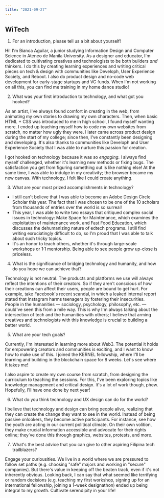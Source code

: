 ```yaml
---
title: "2021-09-27"
---
```

## WiTech
1.  For an introduction, please tell us a bit about yourself!

Hi! I'm Bianca Aguilar, a junior studying Information Design and Computer Science in Ateneo de Manila University. As a designer and educator, I'm dedicated to cultivating creatives and technologists to be both builders *and* thinkers. I do this by creating learning experiences and writing critical pieces on tech & design with communities like Developh, User Experience Society, and Reboot. I also do product design and no-code web development for early-stage startups and VC funds. When I'm not working on all this, you can find me training in my home dance studio!

2.  What was your first introduction to technology, and what got you hooked?

As an artist, I've always found comfort in creating in the web, from animating my own stories to drawing my own characters. Then, when basic HTML + CSS was introduced to me in high school, I found myself wanting more. I ended up teaching myself how to code my own websites from scratch, no matter how ugly they were. I later came across product design during the start of my college; since then, I've constantly been designing and developing. It's also thanks to communities like Developh and User Experience Society that I was able to nurture this passion for creation.

I got hooked on technology because it was so *engaging*. I always find myself challenged, whether it's learning new methods or fixing bugs. The satisfaction you get from figuring something out is like nothing else! At the same time, I was able to indulge in my creativity; the browser became my new canvas. With technology, I felt like I could create anything. 

3.  What are your most prized accomplishments in technology?

+ I still can't believe that I was able to become an Adobe Design Circle Scholar this year. The fact that I was chosen to be one of the 10 scholars from thousands of entries over the world is so surreal!
+ This year, I was able to write two essays that critiqued complex social issues in technology: Make Space for Maintenance, which examines the exploitation of maintenance work, and Fast Food Education, which discusses the dehumanizing nature of edtech programs. I still find writing exruciatingly difficult to do, so I'm proud that I was able to talk about such tricky topics.
+ It's an honor to teach others, whether it's through large-scale workshops or 1:1 mentorship. Being able to see people grow up-close is priceless.

4.  What is the significance of bridging technology and humanity, and how do you hope we can achieve that?

Technology is not neutral. The products and platforms we use will always reflect the intentions of their creators. So if they aren't conscious of how their creations can affect their users, people are bound to get hurt. For example, take Facebook's recent scandal, in which a leaked internal report stated that Instagram harms teenagers by fostering their insecurities. People in the humanities — sociology, psychology, philosophy, etc. — could've seen this from a mile way. This is why I'm always talking about the intersection of tech and the humanities with others; I believe that arming creatives and technologists with this knowledge is crucial to building a better world.


5.  What are your tech goals?

Currently, I'm interested in learning more about Web3. The potential it holds for empowering creators and communities is exciting, and I want to know how to make use of this. I joined the KERNEL fellowship, where I'll be learning and building in the blockchain space for 8 weeks. Let's see where it takes me!

I also aspire to create my own course from scratch, from designing the curriculum to teaching the sessions. For this, I've been exploring topics like knowledge management and critical design. It's a lot of work though, phew. Hopefully, I'll have one done by next year!

6.  What do you think technology and UX design can do for the world?

I believe that technology and design can bring people alive, realizing that they can create the change they want to see in the world. Instead of being passive onlookers, they become active participants. For instance, see how the youth are acting in our current political climate. On their own volition, they make crucial information accessible and advocate for their rights online; they've done this through graphics, websites, protests, and more. 

7.  What's the best advice that you can give to other aspiring Filipina tech trailblazers?

Engage your curiousities. We live in a world where we are pressured to follow set paths (e.g. choosing "safe" majors and working in "secure" companies). But there's value in  keeping off the beaten track, even if it's not inherently obvious. Looking back, I can say that what seemed like terrifying or random decisions (e.g. teaching my first workshop, signing up for an international fellowship, joining a 1-week designathon) ended up being integral to my growth. Cultivate serendipity in your life!

